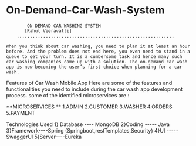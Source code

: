 # On-Demand-Car-Wash-System
		    ON DEMAND CAR WASHING SYSTEM 
		   [Rahul Veeravalli]
		............................................................
    
    When you think about car washing, you need to plan it at least an hour before. And the problem does not end here, you even need to stand in a queue to get your turn. It is a cumbersome task and hence many such car washing companies came up with a solution. The on-demand car wash app is now becoming the user’s first choice when planning for a car wash.

Features of Car Wash Mobile App Here are some of the features and functionalities you need to include during the car wash app development process. some of the identified microservices are :

  **MICROSERVICES **
  1.ADMIN
  2.CUSTOMER
  3.WASHER
  4.ORDERS
  5.PAYMENT

Technologies Used 1} Database ---- MongoDB
                  2}Coding ----- Java 
                  3}Framework----Spring (Springboot,restTemplates,Security) 
                  4}UI -----SwaggerUI 
                  5}Server----Eureka 
